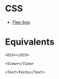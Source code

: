 # CSS

- [Flex-box](https://css-tricks.com/snippets/css/a-guide-to-flexbox/)

# Equivalents
```
<DIV></DIV>
```
```
<View></View>
```

```
<Text>Texto</Text>
```
